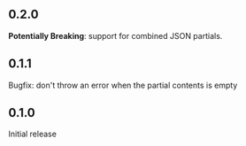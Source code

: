 ## 0.2.0

**Potentially Breaking**: support for combined JSON partials.

## 0.1.1

Bugfix: don't throw an error when the partial contents is empty

## 0.1.0

Initial release
